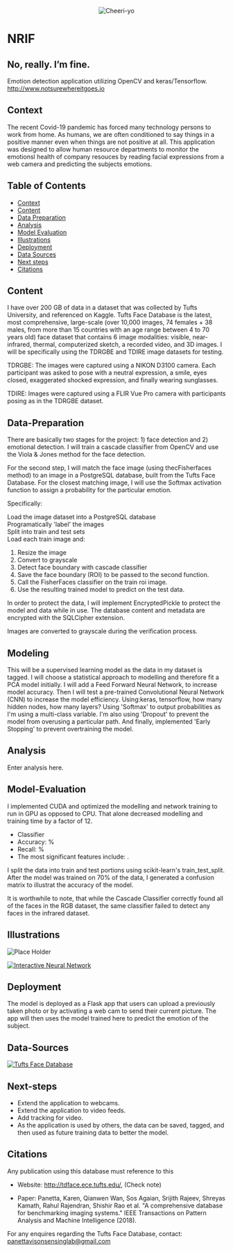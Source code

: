 <p align="center"><img src="img/YBCheeri-yo.jpg" title="Cheeri-yo"></a></p>  



# NRIF
## No, really.  I’m fine. 

Emotion detection application utilizing OpenCV and keras/Tensorflow.  http://www.notsurewhereitgoes.io  


## Context

The recent Covid-19 pandemic has forced many technology persons to work from home.  As humans, we are often conditioned to say things in a positive manner even when things are not positive at all.  This application was designed to allow human resource departments to monitor the emotionsl health of company resouces by reading facial expressions from a web camera and predicting the subjects emotions.  

## Table of Contents

- [Context](#Context)
- [Content](#Content)
- [Data Preparation](#Data-Preparation)
- [Analysis](#Analysis)
- [Model Evaluation](#Model-Evaluation)
- [Illustrations](#Illustrations)
- [Deployment](#Deployment)
- [Data Sources](#Data-Sources)
- [Next steps](#Next-steps)
- [Citations](#Citations)

## Content

I have over 200 GB of data in a dataset that was collected by Tufts University, and referenced on Kaggle.  Tufts Face Database is the latest, most comprehensive, large-scale (over 10,000 images, 74 females + 38 males, from more than 15 countries with an age range between 4 to 70 years old) face dataset that contains 6 image modalities: visible, near-infrared, thermal, computerized sketch, a recorded video, and 3D images.  I will be specifically using the TDRGBE and TDIRE image datasets for testing.

TDRGBE: The images were captured using a NIKON D3100 camera. Each participant was asked to pose with a neutral expression, a smile, eyes closed, exaggerated shocked expression, and finally wearing sunglasses.

TDIRE: Images were captured using a FLIR Vue Pro camera with participants posing as in the TDRGBE dataset.  

## Data-Preparation

There are basically two stages for the project: 1) face detection and 2) emotional detection.  I will train a cascade classifier from OpenCV and use the Viola & Jones method for the face detection.  

For the second step, I will match the face image (using thecFisherfaces method) to an image in a PostgreSQL database, built from the Tufts Face Database.  For the closest matching image, I will use the Softmax activation function to assign a probability for the particular emotion.

Specifically:  

Load the image dataset into a PostgreSQL database  
Programatically 'label' the images  
Split into train and test sets  
Load each train image and:  

1. Resize the image  
2. Convert to grayscale  
3. Detect face boundary with cascade classifier  
4. Save the face boundary (ROI) to be passed to the second function.  
5. Call the FisherFaces classifier on the train roi image.  
6. Use the resulting trained model to predict on the test data.  

In order to protect the data, I will implement EncryptedPickle to protect the model and data while in use.  The database content and metadata are encrypted with the SQLCipher extension.

Images are converted to grayscale during the verification process.

## Modeling

This will be a supervised learning model as the data in my dataset is tagged.  I will choose a statistical approach to modelling and therefore fit a PCA model initially.  I will add a Feed Forward Neural Network, to increase model accuracy. Then I will test a pre-trained Convolutional Neural Network (CNN) to increase the model efficiency.  Using:keras, tensorflow, how many hidden nodes, how many layers? Using 'Softmax' to output probabilities as I'm using a multi-class variable.  I'm also using 'Dropout' to prevent the model from overusing a particular path.  And finally, implemented 'Early Stopping' to prevent overtraining the model.

## Analysis

Enter analysis here.

## Model-Evaluation

I implemented CUDA and optimized the modelling and network training to run in GPU as opposed to CPU.  That alone decreased modelling and training time by a factor of 12.

- <type> Classifier
- Accuracy: %
- Recall: %
- The most significant features include: .  

I split the data into train and test portions using scikit-learn's train_test_split.  After the model was trained on 70% of the data, I generated a confusion matrix to illustrat the accuracy of the model.

It is worthwhile to note, that while the Cascade Classifier correctly found all of the faces in the RGB dataset, the same classifier failed to detect any faces in the infrared dataset.


## Illustrations 

![Place Holder](img/lucy.jpeg)  

[![Interactive Neural Network][5]][6]  

[5]: img/NN_example.png  
[6]: http://playground.tensorflow.org   

## Deployment  

The model is deployed as a Flask app that users can upload a previously taken photo or by activating a web cam to send their current picture.  The app will then uses the model trained here to predict the emotion of the subject.  


## Data-Sources  

[![Tufts Face Database][1]][2]  

[1]: img/tufts_university.png 
[2]: http://tdface.ece.tufts.edu "Tufts Face Database: Request permission to use this dataset!!!"  

## Next-steps  
 
- Extend the application to webcams.  
- Extend the application to video feeds.  
- Add tracking for video.
- As the application is used by others, the data can be saved, tagged, and then used as future training data to better the model.

## Citations

Any publication using this database must reference to this

- Website: http://tdface.ece.tufts.edu/, (Check note)

- Paper: Panetta, Karen, Qianwen Wan, Sos Agaian, Srijith Rajeev, Shreyas Kamath, Rahul Rajendran, Shishir Rao et al. "A comprehensive database for benchmarking imaging systems." IEEE Transactions on Pattern Analysis and Machine Intelligence (2018).

For any enquires regarding the Tufts Face Database, contact: panettavisonsensinglab@gmail.com
